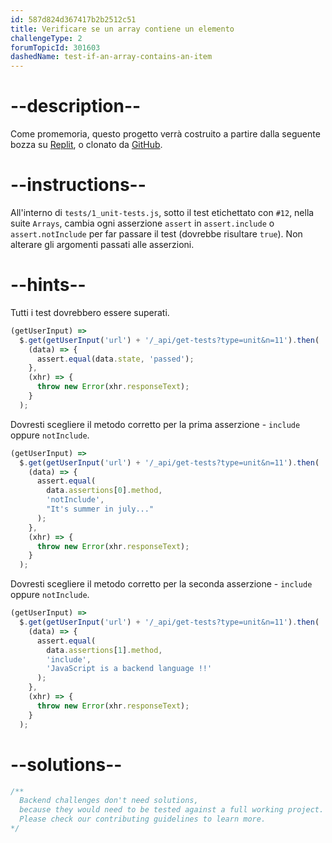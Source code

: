 ```yaml
---
id: 587d824d367417b2b2512c51
title: Verificare se un array contiene un elemento
challengeType: 2
forumTopicId: 301603
dashedName: test-if-an-array-contains-an-item
---
```


# --description--

Come promemoria, questo progetto verrà costruito a partire dalla seguente bozza su [Replit](https://replit.com/github/freeCodeCamp/boilerplate-mochachai), o clonato da [GitHub](https://github.com/freeCodeCamp/boilerplate-mochachai/).

# --instructions--

All'interno di `tests/1_unit-tests.js`, sotto il test etichettato con `#12`, nella suite `Arrays`, cambia ogni asserzione `assert` in `assert.include` o `assert.notInclude` per far passare il test (dovrebbe risultare `true`). Non alterare gli argomenti passati alle asserzioni.

# --hints--

Tutti i test dovrebbero essere superati.

```js
(getUserInput) =>
  $.get(getUserInput('url') + '/_api/get-tests?type=unit&n=11').then(
    (data) => {
      assert.equal(data.state, 'passed');
    },
    (xhr) => {
      throw new Error(xhr.responseText);
    }
  );
```

Dovresti scegliere il metodo corretto per la prima asserzione - `include` oppure `notInclude`.

```js
(getUserInput) =>
  $.get(getUserInput('url') + '/_api/get-tests?type=unit&n=11').then(
    (data) => {
      assert.equal(
        data.assertions[0].method,
        'notInclude',
        "It's summer in july..."
      );
    },
    (xhr) => {
      throw new Error(xhr.responseText);
    }
  );
```

Dovresti scegliere il metodo corretto per la seconda asserzione - `include` oppure `notInclude`.

```js
(getUserInput) =>
  $.get(getUserInput('url') + '/_api/get-tests?type=unit&n=11').then(
    (data) => {
      assert.equal(
        data.assertions[1].method,
        'include',
        'JavaScript is a backend language !!'
      );
    },
    (xhr) => {
      throw new Error(xhr.responseText);
    }
  );
```

# --solutions--

```js
/**
  Backend challenges don't need solutions, 
  because they would need to be tested against a full working project. 
  Please check our contributing guidelines to learn more.
*/
```
